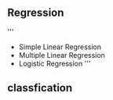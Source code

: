
##  Regression
'''
* Simple Linear Regression
* Multiple Linear Regression
* Logistic Regression
'''
## classfication
